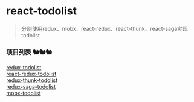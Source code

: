 <!--
 * @Descripttion: 
 * @version: 1.0.0
 * @Author: jimmiezhou
 * @Date: 2019-12-16 17:32:25
 * @LastEditors: jimmiezhou
 * @LastEditTime: 2019-12-17 16:08:26
 -->
# react-todolist

> 分别使用redux、mobx、react-redux、react-thunk、react-saga实现todolist

### 项目列表 🐿🐿🐿

[redux-todolist](https://github.com/JimmieZhou/react-todolist/tree/master/redux-todolist)  
[react-redux-todolist](https://github.com/JimmieZhou/react-todolist/tree/master/react-redux-todolist)  
[redux-thunk-todolist](https://github.com/JimmieZhou/react-todolist/tree/master/redux-thunk-todolist)  
[redux-saga-todolist]()  
[mobx-todolist]()  





